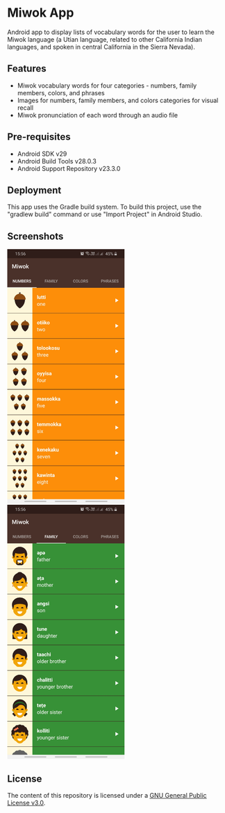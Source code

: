 # Miwok App

Android app to display lists of vocabulary words for the user to learn the Miwok language (a Utian language, 
related to other California Indian languages, and spoken in central California in the Sierra Nevada).

Features
--------
- Miwok vocabulary words for four categories - numbers, family members, colors, and phrases
- Images for numbers, family members, and colors categories for visual recall
- Miwok pronunciation of each word through an audio file

Pre-requisites
--------------
- Android SDK v29
- Android Build Tools v28.0.3
- Android Support Repository v23.3.0

Deployment
----------
This app uses the Gradle build system. To build this project, use the
"gradlew build" command or use "Import Project" in Android Studio.

Screenshots
-----------
<img src="images/home.jpg" width="270" height="585" alt="Home" title="Home">
<img src="images/tab-2.jpg" width="270" height="585" alt="Tab 2" title="Tab 2">

License
-------
The content of this repository is licensed under a
[GNU General Public License v3.0](LICENSE).
